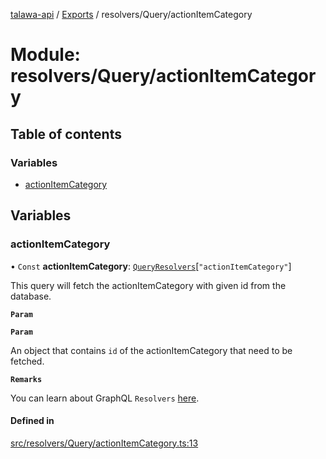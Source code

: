 [talawa-api](../README.md) / [Exports](../modules.md) / resolvers/Query/actionItemCategory

# Module: resolvers/Query/actionItemCategory

## Table of contents

### Variables

- [actionItemCategory](resolvers_Query_actionItemCategory.md#actionitemcategory)

## Variables

### actionItemCategory

• `Const` **actionItemCategory**: [`QueryResolvers`](types_generatedGraphQLTypes.md#queryresolvers)[``"actionItemCategory"``]

This query will fetch the actionItemCategory with given id from the database.

**`Param`**

**`Param`**

An object that contains `id` of the actionItemCategory that need to be fetched.

**`Remarks`**

You can learn about GraphQL `Resolvers`
[here](https://www.apollographql.com/docs/apollo-server/data/resolvers/).

#### Defined in

[src/resolvers/Query/actionItemCategory.ts:13](https://github.com/PalisadoesFoundation/talawa-api/blob/3eeb2af/src/resolvers/Query/actionItemCategory.ts#L13)
